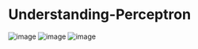 # Understanding-Perceptron
![image](https://github.com/user-attachments/assets/5953b8bd-2cd9-4176-a8c7-a17d6b092e1e)
![image](https://github.com/user-attachments/assets/fac356b2-7438-487e-af99-29c56eaa169b)
![image](https://github.com/user-attachments/assets/fc0c1dd9-cad0-4eb0-9c37-0a8b9f531c6b)


